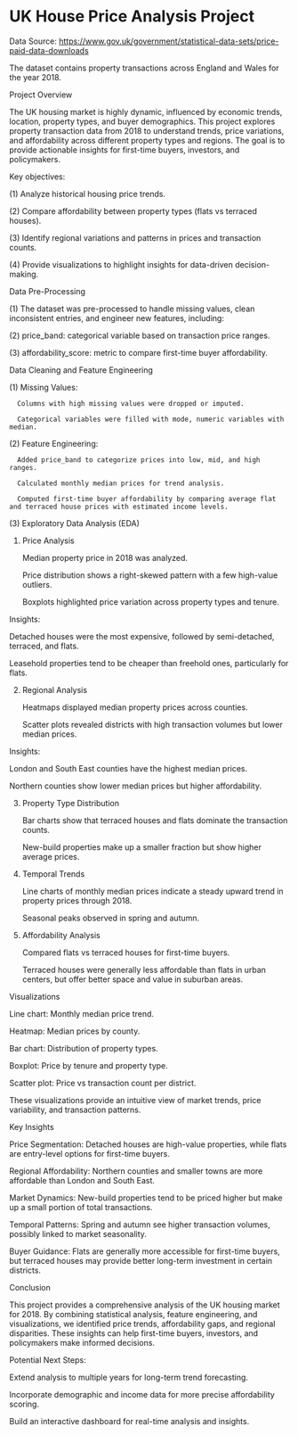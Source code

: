 # UK House Price Analysis Project

Data Source: https://www.gov.uk/government/statistical-data-sets/price-paid-data-downloads

The dataset contains property transactions across England and Wales for the year 2018.


Project Overview

The UK housing market is highly dynamic, influenced by economic trends, location, property types, and buyer demographics. This project explores property transaction data from 2018 to understand trends, price variations, and affordability across different property types and regions. The goal is to provide actionable insights for first-time buyers, investors, and policymakers.


Key objectives:

   (1) Analyze historical housing price trends.
  
   (2) Compare affordability between property types (flats vs terraced houses).
  
   (3) Identify regional variations and patterns in prices and transaction counts.
  
   (4) Provide visualizations to highlight insights for data-driven decision-making.



Data Pre-Processing

  (1) The dataset was pre-processed to handle missing values, clean inconsistent entries, and engineer new features, including:

  (2) price_band: categorical variable based on transaction price ranges.

  (3) affordability_score: metric to compare first-time buyer affordability.



Data Cleaning and Feature Engineering

  (1) Missing Values:
  
      Columns with high missing values were dropped or imputed.
  
      Categorical variables were filled with mode, numeric variables with median.


  (2) Feature Engineering:
  
      Added price_band to categorize prices into low, mid, and high ranges.
      
      Calculated monthly median prices for trend analysis.
      
      Computed first-time buyer affordability by comparing average flat and terraced house prices with estimated income levels.



(3) Exploratory Data Analysis (EDA)

  1. Price Analysis
  
      Median property price in 2018 was analyzed.
      
      Price distribution shows a right-skewed pattern with a few high-value outliers.
      
      Boxplots highlighted price variation across property types and tenure.

  Insights:

  Detached houses were the most expensive, followed by semi-detached, terraced, and flats.
    
  Leasehold properties tend to be cheaper than freehold ones, particularly for flats.



  2. Regional Analysis
  
      Heatmaps displayed median property prices across counties.
      
      Scatter plots revealed districts with high transaction volumes but lower median prices.
  
  Insights:
  
  London and South East counties have the highest median prices.
  
  Northern counties show lower median prices but higher affordability.



3. Property Type Distribution

    Bar charts show that terraced houses and flats dominate the transaction counts.
    
    New-build properties make up a smaller fraction but show higher average prices.



4. Temporal Trends

    Line charts of monthly median prices indicate a steady upward trend in property prices through 2018.
    
    Seasonal peaks observed in spring and autumn.



5. Affordability Analysis

    Compared flats vs terraced houses for first-time buyers.
    
    Terraced houses were generally less affordable than flats in urban centers, but offer better space and value in suburban areas.



Visualizations

  Line chart: Monthly median price trend.
  
  Heatmap: Median prices by county.
  
  Bar chart: Distribution of property types.
  
  Boxplot: Price by tenure and property type.
  
  Scatter plot: Price vs transaction count per district.

These visualizations provide an intuitive view of market trends, price variability, and transaction patterns.




Key Insights

  Price Segmentation: Detached houses are high-value properties, while flats are entry-level options for first-time buyers.
  
  Regional Affordability: Northern counties and smaller towns are more affordable than London and South East.
  
  Market Dynamics: New-build properties tend to be priced higher but make up a small portion of total transactions.
  
  Temporal Patterns: Spring and autumn see higher transaction volumes, possibly linked to market seasonality.
  
  Buyer Guidance: Flats are generally more accessible for first-time buyers, but terraced houses may provide better long-term investment in certain districts.



Conclusion

This project provides a comprehensive analysis of the UK housing market for 2018. By combining statistical analysis, feature engineering, and visualizations, we identified price trends, affordability gaps, and regional disparities. These insights can help first-time buyers, investors, and policymakers make informed decisions.



Potential Next Steps:

Extend analysis to multiple years for long-term trend forecasting.

Incorporate demographic and income data for more precise affordability scoring.

Build an interactive dashboard for real-time analysis and insights.
